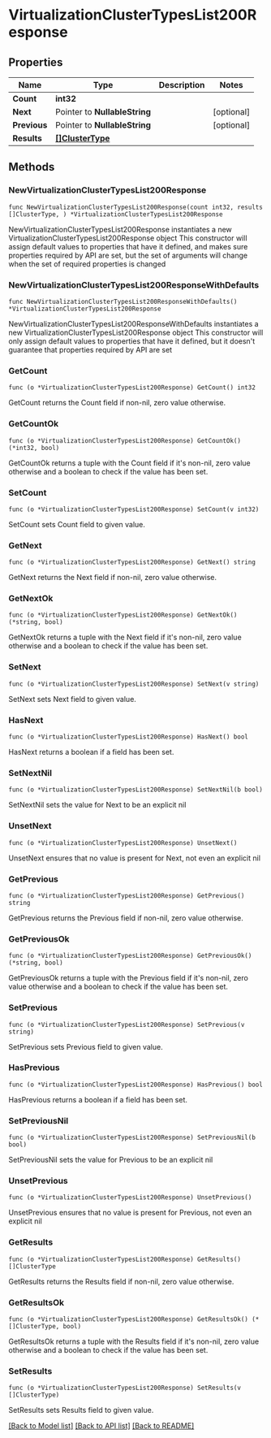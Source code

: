 # VirtualizationClusterTypesList200Response

## Properties

Name | Type | Description | Notes
------------ | ------------- | ------------- | -------------
**Count** | **int32** |  | 
**Next** | Pointer to **NullableString** |  | [optional] 
**Previous** | Pointer to **NullableString** |  | [optional] 
**Results** | [**[]ClusterType**](ClusterType.md) |  | 

## Methods

### NewVirtualizationClusterTypesList200Response

`func NewVirtualizationClusterTypesList200Response(count int32, results []ClusterType, ) *VirtualizationClusterTypesList200Response`

NewVirtualizationClusterTypesList200Response instantiates a new VirtualizationClusterTypesList200Response object
This constructor will assign default values to properties that have it defined,
and makes sure properties required by API are set, but the set of arguments
will change when the set of required properties is changed

### NewVirtualizationClusterTypesList200ResponseWithDefaults

`func NewVirtualizationClusterTypesList200ResponseWithDefaults() *VirtualizationClusterTypesList200Response`

NewVirtualizationClusterTypesList200ResponseWithDefaults instantiates a new VirtualizationClusterTypesList200Response object
This constructor will only assign default values to properties that have it defined,
but it doesn't guarantee that properties required by API are set

### GetCount

`func (o *VirtualizationClusterTypesList200Response) GetCount() int32`

GetCount returns the Count field if non-nil, zero value otherwise.

### GetCountOk

`func (o *VirtualizationClusterTypesList200Response) GetCountOk() (*int32, bool)`

GetCountOk returns a tuple with the Count field if it's non-nil, zero value otherwise
and a boolean to check if the value has been set.

### SetCount

`func (o *VirtualizationClusterTypesList200Response) SetCount(v int32)`

SetCount sets Count field to given value.


### GetNext

`func (o *VirtualizationClusterTypesList200Response) GetNext() string`

GetNext returns the Next field if non-nil, zero value otherwise.

### GetNextOk

`func (o *VirtualizationClusterTypesList200Response) GetNextOk() (*string, bool)`

GetNextOk returns a tuple with the Next field if it's non-nil, zero value otherwise
and a boolean to check if the value has been set.

### SetNext

`func (o *VirtualizationClusterTypesList200Response) SetNext(v string)`

SetNext sets Next field to given value.

### HasNext

`func (o *VirtualizationClusterTypesList200Response) HasNext() bool`

HasNext returns a boolean if a field has been set.

### SetNextNil

`func (o *VirtualizationClusterTypesList200Response) SetNextNil(b bool)`

 SetNextNil sets the value for Next to be an explicit nil

### UnsetNext
`func (o *VirtualizationClusterTypesList200Response) UnsetNext()`

UnsetNext ensures that no value is present for Next, not even an explicit nil
### GetPrevious

`func (o *VirtualizationClusterTypesList200Response) GetPrevious() string`

GetPrevious returns the Previous field if non-nil, zero value otherwise.

### GetPreviousOk

`func (o *VirtualizationClusterTypesList200Response) GetPreviousOk() (*string, bool)`

GetPreviousOk returns a tuple with the Previous field if it's non-nil, zero value otherwise
and a boolean to check if the value has been set.

### SetPrevious

`func (o *VirtualizationClusterTypesList200Response) SetPrevious(v string)`

SetPrevious sets Previous field to given value.

### HasPrevious

`func (o *VirtualizationClusterTypesList200Response) HasPrevious() bool`

HasPrevious returns a boolean if a field has been set.

### SetPreviousNil

`func (o *VirtualizationClusterTypesList200Response) SetPreviousNil(b bool)`

 SetPreviousNil sets the value for Previous to be an explicit nil

### UnsetPrevious
`func (o *VirtualizationClusterTypesList200Response) UnsetPrevious()`

UnsetPrevious ensures that no value is present for Previous, not even an explicit nil
### GetResults

`func (o *VirtualizationClusterTypesList200Response) GetResults() []ClusterType`

GetResults returns the Results field if non-nil, zero value otherwise.

### GetResultsOk

`func (o *VirtualizationClusterTypesList200Response) GetResultsOk() (*[]ClusterType, bool)`

GetResultsOk returns a tuple with the Results field if it's non-nil, zero value otherwise
and a boolean to check if the value has been set.

### SetResults

`func (o *VirtualizationClusterTypesList200Response) SetResults(v []ClusterType)`

SetResults sets Results field to given value.



[[Back to Model list]](../README.md#documentation-for-models) [[Back to API list]](../README.md#documentation-for-api-endpoints) [[Back to README]](../README.md)


